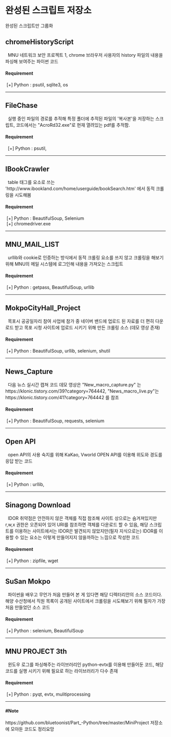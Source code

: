 # 완성된 스크립트 저장소
완성된 스크립트만 그룹화

<h2>chromeHistoryScript</h2>
<p>
&nbsp; MNU 네트워크 보안 프로젝트 1, chrome 브라우저 사용자의 history 파일의 내용을 파싱해 보여주는 파이썬 코드
</p>
<h4>Requirement</h4>
&nbsp;[+] Python : psutil, sqlite3, os 
<hr>

<h2>FileChase</h2>
<p>
&nbsp; 실행 중인 파일의 경로를 추적해 특정 폴더에 추적된 파일의 '복사본'을 저장하는 스크립트, 코드에서는 "AcroRd32.exe"로 현재 열려있는 pdf를 추적함.
</p>
<h4>Requirement</h4>
&nbsp; [+] Python : psutil,
<hr>


<h2>IBookCrawler</h2>
<p>
&nbsp; table 태그를 요소로 쓰는 'http://www.ibookland.com/home/userguide/bookSearch.htm' 에서 동적 크롤링을 시도해봄
</p>
<h4>Requirement</h4>
&nbsp;[+] Python : BeautifulSoup, Selenium<br>
&nbsp;[+] chromedriver.exe
<hr>

<h2>MNU_MAIL_LIST</h2>
<p>
&nbsp; urllib와 cookie로 인증하는 방식에서 동적 크롤링 요소를 쓰지 않고 크롤링을 해보기 위해 MNU의 메일 시스템에 로그인해 내용을 가져오는 스크립트
</p>
<h4>Requirement</h4>
&nbsp;[+] Python : getpass, BeautifulSoup, urllib
<hr>

<h2>MokpoCityHall_Project</h2>
<p>
&nbsp; 목포시 공공일자리 참여 사업에 참가 중 네이버 밴드에 업로드 된 자료를 더 편히 다운로드 받고 목포 시청 사이트에 업로드 시키기 위해 만든 크롤링 소스 (데모 영상 존재)
</p>
<h4>Requirement</h4>
&nbsp;[+] Python :  BeautifulSoup, urllib, selenium, shutil
<hr>

<h2>News_Capture</h2>
<p>
&nbsp; 다음 뉴스 실시간 캡쳐 코드 데모 영상은 "New_macro_capture.py" 는 https://klonic.tistory.com/39?category=764442, "News_macro_live.py"는 https://klonic.tistory.com/41?category=764442 를 참조
</p>
<h4>Requirement</h4>
&nbsp;[+] Python :  BeautifulSoup, requests, selenium
<hr>

<h2>Open API</h2>
<p>
&nbsp; open API의 사용 숙지를 위해 KaKao, Vworld OPEN API를 이용해 위도와 경도를 응답 받는 코드
</p>
<h4>Requirement</h4>
&nbsp;[+] Python :  urllib,
<hr>

<h2>Sinagong Download</h2>
<p>
&nbsp; IDOR 취약점은 안전하지 않은 객체를 직접 참조해 사이트 상으로는 숨겨져있지만 r,w,x 권한은 오픈되어 있어 URI를 참조하면 객체를 다운로드 할 수 있음, 해당 스크립트를 이용하는 사이트에서는 IDOR은 발견되지 않았지만(필자 지식으로는) IDOR를 이용할 수 있는 요소는 이렇게 만들어지지 않을까하는 느낌으로 작성한 코드
</p>
<h4>Requirement</h4>
&nbsp;[+] Python :  zipfile, wget
<hr>

<h2>SuSan Mokpo</h2>
<p>
&nbsp; 파이썬을 배우고 무언가 처음 만들어 본 게 있다면 해당 디렉터리안의 소스 코드이다. 해양 수산청에서 직원 목록이 공개된 사이트에서 크롤링을 시도해보기 위해 필자가 가장 처음 만들었던 소스 코드
</p>
<h4>Requirement</h4>
&nbsp;[+] Python :  selenium, BeautifulSoup
<hr>

<h2>MNU PROJECT 3th</h2>
<p>
&nbsp; 윈도우 로그를 파싱해주는 라이브러리인 python-evtx를 이용해 만들어둔 코드, 해당 코드를 실행 시키기 위해 필요로 하는 라이브러리가 다수 존재
</p>
<h4>Requirement</h4>
&nbsp;[+] Python :  pyqt, evtx, mulitiprocessing
<hr>

<p>
<h4>#Note</h4>
https://github.com/bluetoonist/Part_-Python/tree/master/MiniProject 저장소에 모아둔 코드도 정리요망
</p>